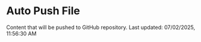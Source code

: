 # Auto Push File

Content that will be pushed to GitHub repository.
Last updated: 07/02/2025, 11:56:30 AM
